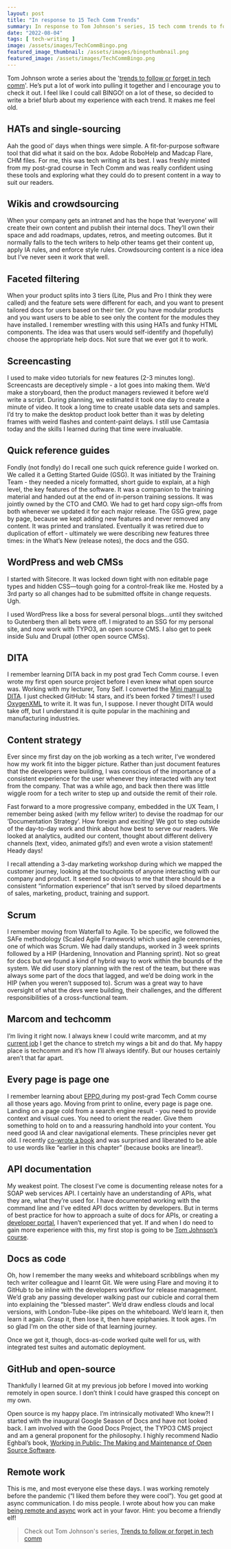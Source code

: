 ```yaml
---
layout: post
title: "In response to 15 Tech Comm Trends"
summary: In response to Tom Johnson's series, 15 tech comm trends to follow or forget. 
date: "2022-08-04"
tags: [ tech-writing ]
image: /assets/images/TechCommBingo.png
featured_image_thumbnail: /assets/images/bingothumbnail.png
featured_image: /assets/images/TechCommBingo.png
---
```



Tom Johnson wrote a series about the '[trends to follow or forget in tech comm](https://idratherbewriting.com/trends/trends-to-follow-or-forget-intro.html)'. He’s put a lot of work into pulling it together and I encourage you to check it out. I feel like I could call BINGO! on a lot of these, so decided to write a brief blurb about my experience with each trend. It makes me feel old.


## HATs and single-sourcing

Aah the good ol’ days when things were simple. A fit-for-purpose software tool that did what it said on the box. Adobe RoboHelp and Madcap Flare, CHM files. For me, this was tech writing at its best. I was freshly minted from my post-grad course in Tech Comm and was really confident using these tools and exploring what they could do to present content in a way to suit our readers.


## Wikis and crowdsourcing

When your company gets an intranet and has the hope that ‘everyone’ will create their own content and publish their internal docs. They’ll own their space and add roadmaps, updates, retros, and meeting outcomes. But it normally falls to the tech writers to help other teams get their content up, apply IA rules, and enforce style rules. Crowdsourcing content is a nice idea but I’ve never seen it work that well. 


## Faceted filtering

When your product splits into 3 tiers (Lite, Plus and Pro I think they were called) and the feature sets were different for each, and you want to present tailored docs for users based on their tier. Or you have modular products and you want users to be able to see only the content for the modules they have installed. I remember wrestling with this using HATs and funky HTML components. The idea was that users would self-identify and (hopefully) choose the appropriate help docs. Not sure that we ever got it to work. 


## Screencasting

I used to make video tutorials for new features (2-3 minutes long). Screencasts are deceptively simple - a lot goes into making them. We’d make a storyboard, then the product managers reviewed it before we’d write a script. During planning, we estimated it took one day to create a minute of video. It took a long time to create usable data sets and samples. I’d try to make the desktop product look better than it was by deleting frames with weird flashes and content-paint delays. I still use Camtasia today and the skills I learned during that time were invaluable.


## Quick reference guides

Fondly (not fondly) do I recall one such quick reference guide I worked on. We called it a Getting Started Guide (GSG). It was initiated by the Training Team - they needed a nicely formatted, short guide to explain, at a high level, the key features of the software. It was a companion to the training material and handed out at the end of in-person training sessions. It was jointly owned by the CTO and CMO. We had to get hard copy sign-offs from both whenever we updated it for each major release. The GSG grew, page by page, because we kept adding new features and never removed any content. It was printed and translated. Eventually it was retired due to duplication of effort - ultimately we were describing new features three times: in the What’s New (release notes), the docs and the GSG. 


## WordPress and web CMSs

I started with Sitecore. It was locked down tight with non editable page types and hidden CSS—tough going for a control-freak like me. Hosted by a 3rd party so all changes had to be submitted offsite in change requests. Ugh.

I used WordPress like a boss for several personal blogs…until they switched to Gutenberg then all bets were off. I migrated to an SSG for my personal site, and now work with TYPO3, an open source CMS. I also get to peek inside Sulu and Drupal (other open source CMSs).


## DITA

I remember learning DITA back in my post grad Tech Comm course. I even wrote my first open source project before I even knew what open source was. Working with my lecturer, Tony Self. I converted the [Mini manual to DITA](https://github.com/flicstar/DITA-Mini-Manual). I just checked GitHub: 14 stars, and it’s been forked 7 times!! I used [OxygenXML](https://www.oxygenxml.com/) to write it. It was fun, I suppose. I never thought DITA would take off, but I understand it is quite popular in the machining and manufacturing industries.


## Content strategy

Ever since my first day on the job working as a tech writer, I’ve wondered how my work fit into the bigger picture. Rather than just document features that the developers were building, I was conscious of the importance of a consistent experience for the user whenever they interacted with any text from the company. That was a while ago, and back then there was little wiggle room for a tech writer to step up and outside the remit of their role. 

Fast forward to a more progressive company, embedded in the UX Team, I remember being asked (with my fellow writer) to devise the roadmap for our ‘Documentation Strategy’. How foreign and exciting! We got to step outside of the day-to-day work and think about how best to serve our readers. We looked at analytics, audited our content, thought about different delivery channels (text, video, animated gifs!) and even wrote a vision statement! Heady days! 

I recall attending a 3-day marketing workshop during which we mapped the customer journey, looking at the touchpoints of anyone interacting with our company and product. It seemed so obvious to me that there should be a consistent “information experience” that isn’t served by siloed departments of sales, marketing, product, training and support. 


## Scrum

I remember moving from Waterfall to Agile. To be specific, we followed the SAFe methodology (Scaled Agile Framework) which used agile ceremonies, one of which was Scrum. We had daily standups, worked in 3 week sprints followed by a HIP (Hardening, Innovation and Planning sprint). Not so great for docs but we found a kind of hybrid way to work within the bounds of the system. We did user story planning with the rest of the team, but there was always some part of the docs that lagged, and we’d be doing work in the HIP (when you weren’t supposed to). Scrum was a great way to have oversight of what the devs were building, their challenges, and the different responsibilities of a cross-functional team.


## Marcom and techcomm

I’m living it right now. I always knew I could write marcomm, and at my [current job](https://openstrategypartners.com/) I get the chance to stretch my wings a bit and do that. My happy place is techcomm and it’s how I’ll always identify. But our houses certainly aren’t that far apart. 


## Every page is page one

I remember learning about [EPPO ](https://everypageispageone.com/the-book/)during my post-grad Tech Comm course all those years ago. Moving from print to online, every page is page one. Landing on a page cold from a search engine result - you need to provide context and visual cues. You need to orient the reader. Give them something to hold on to and a reassuring handhold into your content. You need good IA and clear navigational elements. These principles never get old. I recently [co-wrote a book](https://shop.typo3.com/TYPO3-Guidebook/TY10049) and was surprised and liberated to be able to use words like “earlier in this chapter” (because books are linear!).  


## API documentation

My weakest point. The closest I’ve come is documenting release notes for a SOAP web services API. I certainly have an understanding of APIs, what they are, what they’re used for. I have documented working with the command line and I’ve edited API docs written by developers. But in terms of best practice for how to approach a suite of docs for APIs, or creating a [developer portal](https://pronovix.com/developer-portals), I haven’t experienced that yet. If and when I do need to gain more experience with this, my first stop is going to be [Tom Johnson’s course](https://idratherbewriting.com/learnapidoc/).


## Docs as code

Oh, how I remember the many weeks and whiteboard scribblings when my tech writer colleague and I learnt Git. We were using Flare and moving it to GitHub to be inline with the developers workflow for release management. We’d grab any passing developer walking past our cubicle and corral them into explaining the “blessed master”. We’d draw endless clouds and local versions, with London-Tube-like pipes on the whiteboard. We’d learn it, then learn it again. Grasp it, then lose it, then have epiphanies. It took ages. I’m so glad I’m on the other side of that learning journey. 

Once we got it, though, docs-as-code worked quite well for us, with integrated test suites and automatic deployment. 


## GitHub and open-source

Thankfully I learned Git at my previous job before I moved into working remotely in open source. I don’t think I could have grasped this concept on my own.

Open source is my happy place. I’m intrinsically motivated! Who knew?! I started with the inaugural Google Season of Docs and have not looked back. I am involved with the Good Docs Project, the TYPO3 CMS project and am a general proponent for the philosophy. I highly recommend Nadio Eghbal’s book, [Working in Public: The Making and Maintenance of Open Source Software](https://www.goodreads.com/en/book/show/54140556).


## Remote work

This is me, and most everyone else these days. I was working remotely before the pandemic (“I liked them before they were cool”). You get good at async communication. I do miss people. I wrote about how you can make [being remote and async](https://flicstar.com/async-editing) work act in your favor. Hint: you become a friendly elf!

> Check out Tom Johnson's series, [Trends to follow or forget in tech comm](https://idratherbewriting.com/trends/trends-to-follow-or-forget-intro.html)
